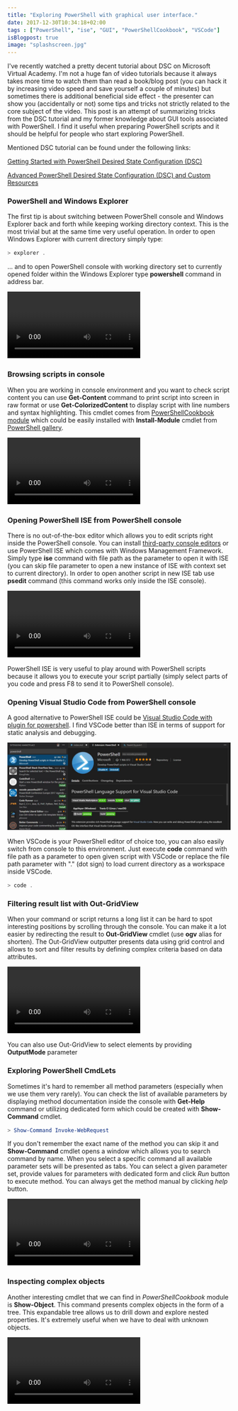 ```yaml
---
title: "Exploring PowerShell with graphical user interface."
date: 2017-12-30T10:34:18+02:00
tags : ["PowerShell", "ise", "GUI", "PowerShellCookbook", "VSCode"]
isBlogpost: true
image: "splashscreen.jpg"
---
```


I've recently watched a pretty decent tutorial about DSC on Microsoft Virtual Academy. I'm not a huge fan of video tutorials because it always takes more time to watch them than read a book/blog post (you can hack it by increasing video speed and save yourself a couple of minutes) but sometimes there is additional beneficial side effect - the presenter can show you (accidentally or not) some tips and tricks not strictly related to the core subject of the video. This post is an attempt of summarizing tricks from the DSC tutorial and my former knowledge about GUI tools associated with PowerShell. I find it useful when preparing PowerShell scripts and it should be helpful for people who start exploring PowerShell.

Mentioned DSC tutorial can be found under the following links:

[Getting Started with PowerShell Desired State Configuration (DSC)](https://mva.microsoft.com/en-us/training-courses/getting-started-with-powershell-desired-state-configuration-dsc--8672?l=ZwHuclG1_2504984382)

[Advanced PowerShell Desired State Configuration (DSC) and Custom Resources](https://mva.microsoft.com/en-US/training-courses/advanced-powershell-desired-state-configuration-dsc-and-custom-resources-8702?l=3DnsS2H1_1504984382)

### PowerShell and Windows Explorer
The first tip is about switching between PowerShell console and Windows Explorer back and forth while keeping working directory context. This is the most trivial but at the same time very useful operation.
In order to open Windows Explorer with current directory simply type:
```powershell
> explorer .
```
... and to open PowerShell console with working directory set to currently opened folder within the Windows Explorer type **powershell** command in address bar.

<video controls>
  <source src="explorer.mp4" type="video/mp4">  
  Your browser does not support the video tag.
</video>

### Browsing scripts in console
When you are working in console environment and you want to check script content you can use **Get-Content** command to print script into screen in raw format or use **Get-ColorizedContent** to display script with line numbers and syntax highlighting. This cmdlet comes from [PowerShellCookbook module](https://www.powershellgallery.com/packages/PowerShellCookbook/1.3.6) which could be easily installed with **Install-Module** cmdlet from [PowerShell gallery](https://www.powershellgallery.com).

<video controls>
  <source src="showcontent.mp4" type="video/mp4">  
  Your browser does not support the video tag.
</video>


### Opening PowerShell ISE from PowerShell console
There is no out-of-the-box editor which allows you to edit scripts right inside the PowerShell console. You can install [third-party console editors](https://stackoverflow.com/questions/11045077/edit-a-text-file-on-the-console-in-64-bit-windows) or use PowerShell ISE which comes with Windows Management Framework. Simply type **ise** command with file path as the parameter to open it with ISE (you can skip file parameter to open a new instance of ISE with context set to current directory). In order to open another script in new ISE tab use **psedit** command (this command works only inside the ISE console).

<video controls>
  <source src="ise.mp4" type="video/mp4">  
  Your browser does not support the video tag.
</video>

PowerShell ISE is very useful to play around with PowerShell scripts because it allows you to execute your script partially (simply select parts of you code and press F8 to send it to PowerShell console).

### Opening Visual Studio Code from PowerShell console
A good alternative to PowerShell ISE could be [Visual Studio Code with plugin for powershell](https://marketplace.visualstudio.com/items?itemName=ms-vscode.PowerShell). I find VSCode better than ISE in terms of support for static analysis and debugging. 

![Visual Studio Code plugin for PowerShell](vscode_pluggin.jpg)

When VSCode is your PowerShell editor of choice too, you can also easily switch from console to this environment. Just execute **code** command with file path as a parameter to open given script with VSCode or replace the file path parameter with "." (dot sign) to load current directory as a workspace inside VSCode.

```powershell
> code .
```

### Filtering result list with Out-GridView
When your command or script returns a long list it can be hard to spot interesting positions by scrolling through the console. You can make it a lot easier by redirecting the result to **Out-GridView** cmdlet (use **ogv** alias for shorten). The Out-GridView outputter presents data using grid control and allows to sort and filter results by defining complex criteria based on data attributes.

<video controls>
  <source src="outgridview.mp4" type="video/mp4">  
  Your browser does not support the video tag.
</video>

You can also use Out-GridView to select elements by providing  **OutputMode** parameter

### Exploring PowerShell CmdLets
Sometimes it's hard to remember all method parameters (especially when we use them very rarely). You can check the list of available parameters by displaying method documentation inside the console with **Get-Help** command or utilizing dedicated form which could be created with **Show-Command** cmdlet.

```powershell
> Show-Command Invoke-WebRequest 
```
If you don't remember the exact name of the method you can skip it and **Show-Command** cmdlet opens a window which allows you to search command by name. When you select a specific command all available parameter sets will be presented as tabs. You can select a given parameter set, provide values for parameters with dedicated form and click *Run* button to execute method. You can always get the method manual by clicking *help* button.

<video controls>
  <source src="showcommand.mp4" type="video/mp4">  
  Your browser does not support the video tag.
</video>

### Inspecting complex objects

Another interesting cmdlet that we can find in *PowerShellCookbook* module is **Show-Object**. This command presents complex objects in the form of a tree. This expandable tree allows us to drill down and explore nested properties. It's extremely useful when we have to deal with unknown objects.

<video controls>
  <source src="showobject.mp4" type="video/mp4">  
  Your browser does not support the video tag.
</video>